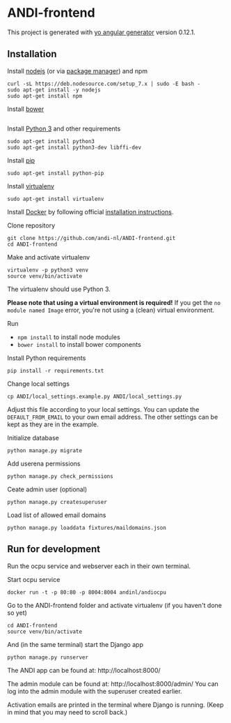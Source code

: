 # ANDI-frontend

This project is generated with [yo angular generator](https://github.com/yeoman/generator-angular)
version 0.12.1.

## Installation

Install [nodejs](https://nodejs.org/en/download/) (or via
  [package manager](https://nodejs.org/en/download/package-manager/)) and npm
```
curl -sL https://deb.nodesource.com/setup_7.x | sudo -E bash -
sudo apt-get install -y nodejs
sudo apt-get install npm
```

Install [bower](https://bower.io/#install-bower)
```

```
Install [Python 3](https://www.python.org/downloads/) and other requirements
```
sudo apt-get install python3
sudo apt-get install python3-dev libffi-dev
```

Install [pip](https://pip.pypa.io/en/stable/installing/)
```
sudo apt-get install python-pip
```

Install [virtualenv](https://virtualenv.pypa.io/en/stable/installation/)
```
sudo apt-get install virtualenv
```

Install [Docker](https://docs.docker.com/engine/installation/) by following official [installation instructions](https://docs.docker.com/engine/installation/linux/ubuntulinux/).

Clone repository
```
git clone https://github.com/andi-nl/ANDI-frontend.git
cd ANDI-frontend
```

Make and activate virtualenv
```
virtualenv -p python3 venv
source venv/bin/activate
```
The virtualenv should use Python 3.

**Please note that using a virtual environment is required!**
If you get the `no module named Image` error, you're not using a (clean) virtual environment.

Run
- `npm install` to install node modules
- `bower install` to install bower components

Install Python requirements
```
pip install -r requirements.txt
```

Change local settings
```
cp ANDI/local_settings.example.py ANDI/local_settings.py
```

Adjust this file according to your local settings. You can update the `DEFAULT_FROM_EMAIL`
to your own email address. The other settings can be kept as they are in the example.

Initialize database
```
python manage.py migrate
```

Add userena permissions
```
python manage.py check_permissions
```

Ceate admin user (optional)
```
python manage.py createsuperuser
```

Load list of allowed email domains

```
python manage.py loaddata fixtures/maildomains.json
```

## Run for development

Run the ocpu service and webserver each in their own terminal.

Start ocpu service

```
docker run -t -p 80:80 -p 8004:8004 andinl/andiocpu
```

Go to the ANDI-frontend folder and activate virtualenv (if you haven't done so yet)

```
cd ANDI-frontend
source venv/bin/activate
```

And (in the same terminal) start the Django app

```
python manage.py runserver
```

The ANDI app can be found at: http://localhost:8000/

The admin module can be found at: http://localhost:8000/admin/
You can log into the admin module with the superuser created earlier.

Activation emails are printed in the terminal where Django is running. (Keep in
mind that you may need to scroll back.)
